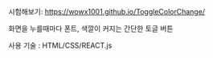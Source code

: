 시험해보기:
https://wowx1001.github.io/ToggleColorChange/



화면을 누를때마다 폰트, 색깔이 커지는 간단한 토글 버튼

사용 기술 : HTML/CSS/REACT.js



